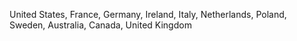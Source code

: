 United States, France, Germany, Ireland, Italy, Netherlands, Poland, Sweden, Australia, Canada, United Kingdom